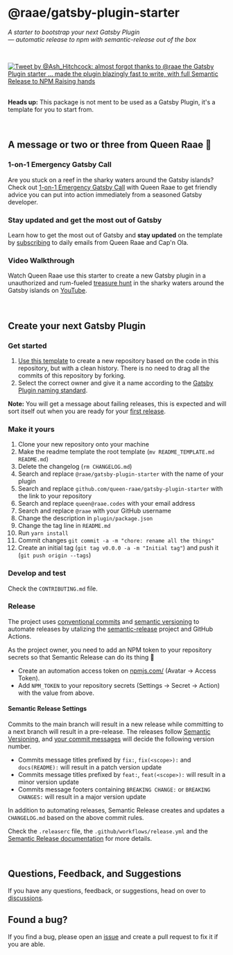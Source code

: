 # @raae/gatsby-plugin-starter

_A starter to bootstrap your next Gatsby Plugin_  
_— automatic release to npm with semantic-release out of the box_

&nbsp;

[![Tweet by @Ash_Hitchcock: almost forgot thanks to @raae the Gatsby Plugin starter ... made the plugin blazingly fast to write, with full Semantic Release to NPM Raising hands](https://queen.raae.codes/testimonials/gatsby-plugin-starter-ash.png "Tweet by @Ash_Hitchcock")](https://twitter.com/Ash_Hitchcock/status/1471048277747548163?s=20&t=YKN2khQAbqaLSSccqculsw)

&nbsp;  
**Heads up:** This package is not ment to be used as a Gatsby Plugin, it's a template for you to start from.

&nbsp;

## A message or two or three from Queen Raae 👑

### 1-on-1 Emergency Gatsby Call

Are you stuck on a reef in the sharky waters around the Gatsby islands? Check out [1-on-1 Emergency Gatsby Call](https://queen.raae.codes/gatsby-emergency/) with Queen Raae to get friendly advice you can put into action immediately from a seasoned Gatsby developer.

### Stay updated and get the most out of Gatsby

Learn how to get the most out of Gatsby and **stay updated** on the template by [subscribing](https://queen.raae.codes/emails/?utm_source=readme&utm_campaign=plugin-starter) to daily emails from Queen Raae and Cap'n Ola.

### Video Walkthrough

Watch Queen Raae use this starter to create a new Gatsby plugin in a unauthorized and rum-fueled [treasure hunt](https://youtu.be/eaZm9MC0GeE) in the sharky waters around the Gatsby islands on [YouTube](https://youtu.be/eaZm9MC0GeE).

&nbsp;

## Create your next Gatsby Plugin

### Get started

1. [Use this template](https://github.com/queen-raae/gatsby-plugin-starter/generate) to create a new repository based on the code in this repository, but with a clean history. There is no need to drag all the commits of this repository by forking.
2. Select the correct owner and give it a name according to the [Gatsby Plugin naming standard](https://www.gatsbyjs.com/docs/how-to/plugins-and-themes/naming-a-plugin).

**Note:** You will get a message about failing releases, this is expected and will sort itself out when you are ready for your [first release](https://github.com/queen-raae/gatsby-plugin-starter#release).

### Make it yours

1. Clone your new repository onto your machine
2. Make the readme template the root template (`mv README_TEMPLATE.md README.md`)
3. Delete the changelog (`rm CHANGELOG.md`)
4. Search and replace `@raae/gatsby-plugin-starter` with the name of your plugin
5. Search and replace `github.com/queen-raae/gatsby-plugin-starter` with the link to your repository
6. Search and replace `queen@raae.codes` with your email address
7. Search and replace `@raae` with your GitHub username
8. Change the description in `plugin/package.json`
9. Change the tag line in `README.md`
10. Run `yarn install`
11. Commit changes `git commit -a -m "chore: rename all the things"`
12. Create an initial tag (`git tag v0.0.0 -a -m "Initial tag"`) and push it (`git push origin --tags`)

### Develop and test

Check the `CONTRIBUTING.md` file.

### Release

The project uses [conventional commits](https://www.conventionalcommits.org/en/v1.0.0/) and [semantic versioning](https://semver.org/) to automate releases by utalizing the [semantic-release](https://semantic-release.gitbook.io/) project and GitHub Actions.

As the project owner, you need to add an NPM token to your repository secrets so that Semantic Release can do its thing 💪

- Create an automation access token on [npmjs.com/](https://www.npmjs.com/) (Avatar -> Access Token).
- Add `NPM_TOKEN` to your repository secrets (Settings -> Secret -> Action) with the value from above.

#### Semantic Release Settings

Commits to the main branch will result in a new release while committing to a next branch will result in a pre-release. The releases follow [Semantic Versioning](https://semver.org/), and [your commit messages](https://github.com/semantic-release/commit-analyzer) will decide the following version number.

- Commits message titles prefixed by `fix:`, `fix(<scope>):` and `docs(README):` will result in a patch version update
- Commits message titles prefixed by `feat:`, `feat(<scope>):` will result in a minor version update
- Commits message footers containing `BREAKING CHANGE:` or `BREAKING CHANGES:` will result in a major version update

In addition to automating releases, Semantic Release creates and updates a `CHANGELOG.md` based on the above commit rules.

Check the `.releaserc` file, the `.github/workflows/release.yml` and the [Semantic Release documentation](https://semantic-release.gitbook.io/) for more details.

&nbsp;

## Questions, Feedback, and Suggestions

If you have any questions, feedback, or suggestions, head on over to [discussions](https://github.com/queen-raae/gatsby-plugin-starter/discussions).

## Found a bug?

If you find a bug, please open an [issue](https://github.com/queen-raae/gatsby-plugin-starter/issues) and create a pull request to fix it if you are able.
